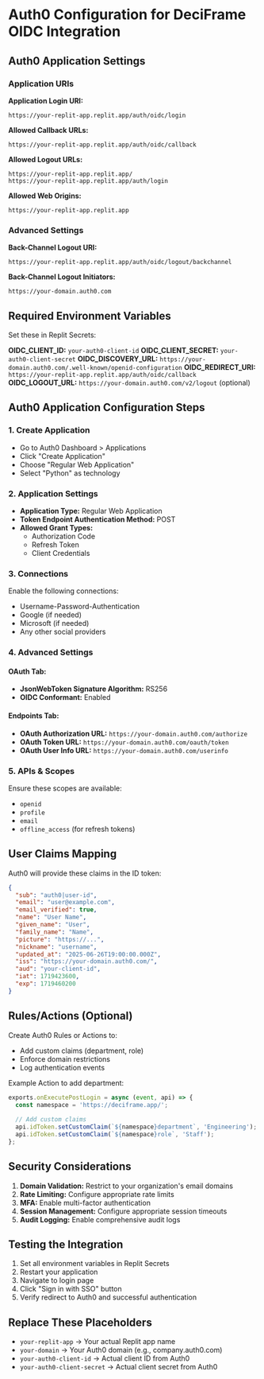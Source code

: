 # Auth0 Configuration for DeciFrame OIDC Integration

## Auth0 Application Settings

### Application URIs
**Application Login URI:**
```
https://your-replit-app.replit.app/auth/oidc/login
```

**Allowed Callback URLs:**
```
https://your-replit-app.replit.app/auth/oidc/callback
```

**Allowed Logout URLs:**
```
https://your-replit-app.replit.app/
https://your-replit-app.replit.app/auth/login
```

**Allowed Web Origins:**
```
https://your-replit-app.replit.app
```

### Advanced Settings

**Back-Channel Logout URI:**
```
https://your-replit-app.replit.app/auth/oidc/logout/backchannel
```

**Back-Channel Logout Initiators:**
```
https://your-domain.auth0.com
```

## Required Environment Variables

Set these in Replit Secrets:

**OIDC_CLIENT_ID:** `your-auth0-client-id`
**OIDC_CLIENT_SECRET:** `your-auth0-client-secret`
**OIDC_DISCOVERY_URL:** `https://your-domain.auth0.com/.well-known/openid-configuration`
**OIDC_REDIRECT_URI:** `https://your-replit-app.replit.app/auth/oidc/callback`
**OIDC_LOGOUT_URL:** `https://your-domain.auth0.com/v2/logout` (optional)

## Auth0 Application Configuration Steps

### 1. Create Application
- Go to Auth0 Dashboard > Applications
- Click "Create Application"
- Choose "Regular Web Application"
- Select "Python" as technology

### 2. Application Settings
- **Application Type:** Regular Web Application
- **Token Endpoint Authentication Method:** POST
- **Allowed Grant Types:** 
  - Authorization Code
  - Refresh Token
  - Client Credentials

### 3. Connections
Enable the following connections:
- Username-Password-Authentication
- Google (if needed)
- Microsoft (if needed)
- Any other social providers

### 4. Advanced Settings

#### OAuth Tab:
- **JsonWebToken Signature Algorithm:** RS256
- **OIDC Conformant:** Enabled

#### Endpoints Tab:
- **OAuth Authorization URL:** `https://your-domain.auth0.com/authorize`
- **OAuth Token URL:** `https://your-domain.auth0.com/oauth/token`
- **OAuth User Info URL:** `https://your-domain.auth0.com/userinfo`

### 5. APIs & Scopes
Ensure these scopes are available:
- `openid`
- `profile` 
- `email`
- `offline_access` (for refresh tokens)

## User Claims Mapping

Auth0 will provide these claims in the ID token:
```json
{
  "sub": "auth0|user-id",
  "email": "user@example.com",
  "email_verified": true,
  "name": "User Name",
  "given_name": "User",
  "family_name": "Name",
  "picture": "https://...",
  "nickname": "username",
  "updated_at": "2025-06-26T19:00:00.000Z",
  "iss": "https://your-domain.auth0.com/",
  "aud": "your-client-id",
  "iat": 1719423600,
  "exp": 1719460200
}
```

## Rules/Actions (Optional)

Create Auth0 Rules or Actions to:
- Add custom claims (department, role)
- Enforce domain restrictions
- Log authentication events

Example Action to add department:
```javascript
exports.onExecutePostLogin = async (event, api) => {
  const namespace = 'https://deciframe.app/';
  
  // Add custom claims
  api.idToken.setCustomClaim(`${namespace}department`, 'Engineering');
  api.idToken.setCustomClaim(`${namespace}role`, 'Staff');
};
```

## Security Considerations

1. **Domain Validation:** Restrict to your organization's email domains
2. **Rate Limiting:** Configure appropriate rate limits
3. **MFA:** Enable multi-factor authentication
4. **Session Management:** Configure appropriate session timeouts
5. **Audit Logging:** Enable comprehensive audit logs

## Testing the Integration

1. Set all environment variables in Replit Secrets
2. Restart your application
3. Navigate to login page
4. Click "Sign in with SSO" button
5. Verify redirect to Auth0 and successful authentication

## Replace These Placeholders

- `your-replit-app` → Your actual Replit app name
- `your-domain` → Your Auth0 domain (e.g., company.auth0.com)
- `your-auth0-client-id` → Actual client ID from Auth0
- `your-auth0-client-secret` → Actual client secret from Auth0